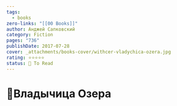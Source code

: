 ```yaml
---
tags:
  - books
zero-links: "[[00 Books]]"
author: Анджей Сапковский
category: Fiction
pages: "736"
publishDate: 2017-07-28
cover: _attachments/books-cover/withcer-vladychica-ozera.jpg
rating: ⭐⭐⭐⭐⭐
status: 🔷 To Read
---
```

# 📔Владычица Озера